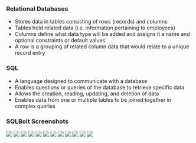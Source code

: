 ### Relational Databases

- Stores data in tables consisting of rows (records) and columns
- Tables hold related data (i.e. information pertaining to employees)
- Columns define what data type will be added and assigns it a name and optional constraints or default values
- A row is a grouping of related column data that would relate to a unique record entry

### SQL

- A language designed to communicate with a database
- Enables questions or queries of the database to retrieve specific data
- Allows the creation, reading, updating, and deletion of data
- Enables data from one or multiple tables to be joined together in complex queries

### SQLBolt Screenshots

![](../assets/Ex1.png)
![](../assets/Ex2.png)
![](../assets/Ex3.png)
![](../assets/Ex4.png)
![](../assets/Ex5.png)
![](../assets/Ex6.png)
![](../assets/Ex13.png)
![](../assets/Ex14.png)
![](../assets/Ex15.png)
![](../assets/Ex16.png)
![](../assets/Ex17.png)
![](../assets/Ex18.png)
